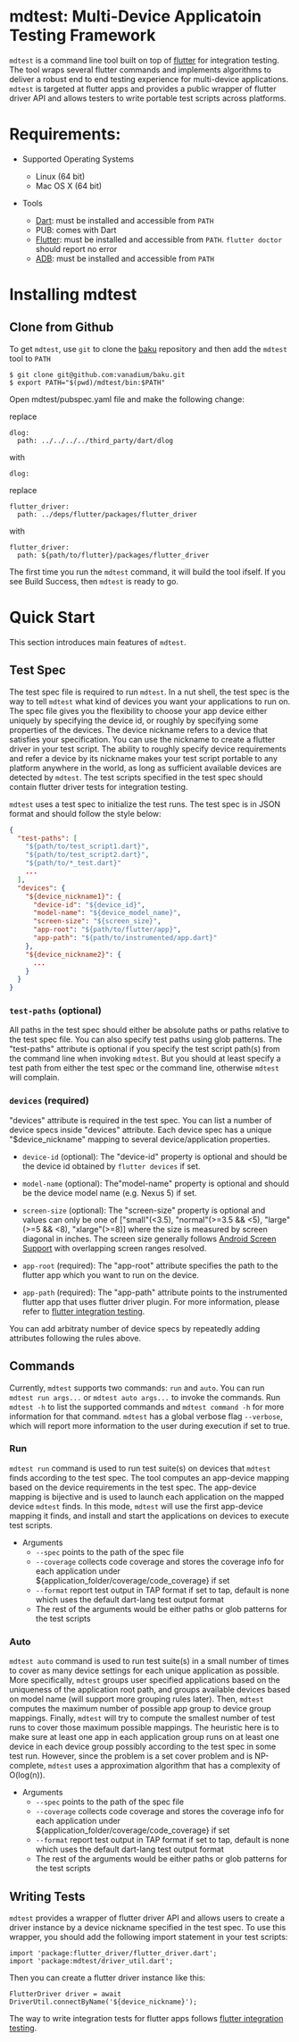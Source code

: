 # mdtest: Multi-Device Applicatoin Testing Framework

`mdtest` is a command line tool built on top of [flutter](https://flutter.io/)
for integration testing.  The tool wraps several flutter commands and implements
algorithms to deliver a robust end to end testing experience for multi-device
applications.  `mdtest` is targeted at flutter apps and provides a public
wrapper of flutter driver API and allows testers to write portable test scripts
across platforms.

# Requirements:

* Supported Operating Systems
  - Linux (64 bit)
  - Mac OS X (64 bit)
 
* Tools
  - [Dart](https://www.dartlang.org/): must be installed and accessible from
   `PATH`
  - PUB: comes with Dart
  - [Flutter](https://flutter.io/): must be installed and accessible from `PATH`.
   `flutter doctor` should report no error
  - [ADB](http://developer.android.com/tools/help/adb.html): must be installed
   and accessible from `PATH`

# Installing mdtest

## Clone from Github

To get `mdtest`, use `git` to clone the [baku](https://github.com/vanadium/baku)
repository and then add the `mdtest` tool to `PATH`

```
$ git clone git@github.com:vanadium/baku.git
$ export PATH="$(pwd)/mdtest/bin:$PATH"
```
Open mdtest/pubspec.yaml file and make the following change:

replace
 ```
 dlog:
   path: ../../../../third_party/dart/dlog
 ```
with
 ```
 dlog:
 ```
replace
 ```
 flutter_driver:
   path: ../deps/flutter/packages/flutter_driver
 ```
with
 ```
 flutter_driver:
   path: ${path/to/flutter}/packages/flutter_driver
 ```

The first time you run the `mdtest` command, it will build the tool ifself.  If
you see Build Success, then `mdtest` is ready to go.

# Quick Start

This section introduces main features of `mdtest`.

## Test Spec

The test spec file is required to run `mdtest`.  In a nut shell, the test spec
is the way to tell `mdtest` what kind of devices you want your applications to
run on.  The spec file gives you the flexibility to choose your app device
either uniquely by specifying the device id, or roughly by specifying some
properties of the devices.  The device nickname refers to a device that
satisfies your specification.  You can use the nickname to create a flutter
driver in your test script.  The ability to roughly specify device requirements
and refer a device by its nickname makes your test script portable to any
platform anywhere in the world, as long as sufficient available devices are
detected by `mdtest`.  The test scripts specified in the test spec should
contain flutter driver tests for integration testing.

`mdtest` uses a test spec to initialize the test runs.  The test spec is in JSON
format and should follow the style below:
```json
{
  "test-paths": [
    "${path/to/test_script1.dart}",
    "${path/to/test_script2.dart}",
    "${path/to/*_test.dart}"
    ...
  ],
  "devices": {
    "${device_nickname1}": {
      "device-id": "${device_id}",
      "model-name": "${device_model_name}",
      "screen-size": "${screen_size}",
      "app-root": "${path/to/flutter/app}",
      "app-path": "${path/to/instrumented/app.dart}"
    },
    "${device_nickname2}": {
      ...
    }
  }
}
```

### `test-paths` (optional)

All paths in the test spec should either be absolute paths or paths relative to
the test spec file.  You can also specify test paths using glob patterns.  The
"test-paths" attribute is optional if you specify the test script path(s) from
the command line when invoking `mdtest`.  But you should at least specify a test
path from either the test spec or the command line, otherwise `mdtest` will
complain.

### `devices` (required)

"devices" attribute is required in the test spec.  You can list a number of
device specs inside "devices" attribute.  Each device spec has a unique
"$device_nickname" mapping to several device/application properties.

 * `device-id` (optional): The "device-id" property is optional and should be
   the device id obtained by `flutter devices` if set.
   
 * `model-name` (optional): The"model-name" property is optional and should be
   the device model name (e.g. Nexus 5) if set.

 * `screen-size` (optional): The "screen-size" property is optional and values
   can only be one of
   ["small"(<3.5), "normal"(>=3.5 && <5), "large"(>=5 && <8), "xlarge"(>=8)]
   where the size is measured by screen diagonal in inches.  The screen size
   generally follows
   [Android Screen Support](https://developer.android.com/guide/practices/screens_support.html)
   with overlapping screen ranges resolved.

 * `app-root` (required): The "app-root" attribute specifies the path to the
   flutter app which you want to run on the device.

 * `app-path` (required): The "app-path" attribute points to the instrumented
   flutter app that uses flutter driver plugin.  For more information, please
   refer to
   [flutter integration testing](https://flutter.io/testing/#integration-testing).
 
You can add arbitraty number of device specs by repeatedly adding attributes
following the rules above.

## Commands

Currently, `mdtest` supports two commands: `run` and `auto`.  You can run
`mdtest run args...` or `mdtest auto args...` to invoke the commands.  Run
`mdtest -h` to list the supported commands and `mdtest command -h` for more
information for that command.  `mdtest` has a global verbose flag `--verbose`,
which will report more information to the user during execution if set to true.

### Run

`mdtest run` command is used to run test suite(s) on devices that `mdtest` finds
according to the test spec.  The tool computes an app-device mapping based on
the device requirements in the test spec.  The app-device mapping is bijective
and is used to launch each application on the mapped device `mdtest` finds.  In
this mode, `mdtest` will use the first app-device mapping it finds, and install
and start the applications on devices to execute test scripts.

* Arguments
  - `--spec` points to the path of the spec file
  - `--coverage` collects code coverage and stores the coverage info for each
   application under ${application_folder/coverage/code_coverage} if set
  - `--format` report test output in TAP format if set to tap, default is none
   which uses the default dart-lang test output format
  - The rest of the arguments would be either paths or glob patterns for the
    test scripts

### Auto

`mdtest auto` command is used to run test suite(s) in a small number of times to
cover as many device settings for each unique application as possible.  More
specifically, `mdtest` groups user specified applications based on the
uniqueness of the application root path, and groups available devices based on
model name (will support more grouping rules later).  Then, `mdtest` computes
the maximum number of possible app group to device group mappings.  Finally,
`mdtest` will try to compute the smallest number of test runs to cover those
maximum possible mappings.  The heuristic here is to make sure at least one app
in each application group runs on at least one device in each device group
possibly according to the test spec in some test run.  However, since the
problem is a set cover problem and is NP-complete, `mdtest` uses a approximation
algorithm that has a complexity of O(log(n)).

* Arguments
  - `--spec` points to the path of the spec file
  - `--coverage` collects code coverage and stores the coverage info for each
   application under ${application_folder/coverage/code_coverage} if set
  - `--format` report test output in TAP format if set to tap, default is none
   which uses the default dart-lang test output format
  - The rest of the arguments would be either paths or glob patterns for the
    test scripts

## Writing Tests

`mdtest` provides a wrapper of flutter driver API and allows users to create a
driver instance by a device nickname specified in the test spec.  To use this
wrapper, you should add the following import statement in your test scripts:

```
import 'package:flutter_driver/flutter_driver.dart';
import 'package:mdtest/driver_util.dart';
```

Then you can create a flutter driver instance like this:
```
FlutterDriver driver = await DriverUtil.connectByName('${device_nickname}');
```

The way to write integration tests for flutter apps follows
[flutter integration testing](https://flutter.io/testing/#integration-testing).
